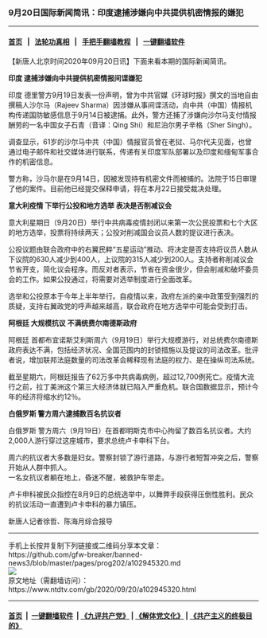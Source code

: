 ### 9月20日国际新闻简讯：印度逮捕涉嫌向中共提供机密情报的嫌犯
------------------------

#### [首页](https://github.com/gfw-breaker/banned-news3/blob/master/README.md) &nbsp;&nbsp;|&nbsp;&nbsp; [法轮功真相](https://github.com/begood0513/basic/blob/master/README.md)  &nbsp;&nbsp;|&nbsp;&nbsp; [手把手翻墙教程](https://github.com/gfw-breaker/guides/wiki)  &nbsp;&nbsp;|&nbsp;&nbsp; [一键翻墙软件](https://github.com/gfw-breaker/nogfw/blob/master/README.md)  



<div><div class="post_content" itemprop="articleBody">
 <p>
  【新唐人北京时间2020年09月20日讯】下面来看本期的国际新闻简讯。
 </p>
 <p>
  <strong>
   <ok href="https://www.ntdtv.com/gb/印度.htm">
    印度
   </ok>
   逮捕涉嫌向中共提供机密情报间谍嫌犯
  </strong>
 </p>
 <p>
  <ok href="https://www.ntdtv.com/gb/印度.htm">
   印度
  </ok>
  德里警方9月19日发表一份声明，曾为中共官媒《环球时报》撰文的当地自由撰稿人沙尔马（Rajeev Sharma）因涉嫌从事间谍活动，向中共（中国）情报机构传递国防敏感信息于9月14日被逮捕。此外，警方还捕了涉嫌向沙尔马支付情报酬劳的一名中国女子石青（音译：Qing Shi）和尼泊尔男子辛格（Sher Singh）。
 </p>
 <p>
  调查显示，61岁的沙尔马中共（中国）情报官员曾在老挝、马尔代夫见面，也曾通过电子邮件和社交媒体进行联系，传递有关印度军队部署以及印度和缅甸军事合作的机密信息。
 </p>
 <p>
  警方称，沙马尔是在9月14日，因被发现持有机密文件而被捕的。法院于15日审理了他的案件。目前他已经提交保释申请，将在本月22日接受裁决处理。
 </p>
 <p>
  <strong>
   <ok href="https://www.ntdtv.com/gb/意大利疫情.htm">
    意大利疫情
   </ok>
   下举行公投和地方选举 表决是否削减议会
  </strong>
 </p>
 <p>
  意大利星期日（9月20日）举行中共病毒疫情封闭以来第一次公民投票和七个大区的地方选举，投票将持续两天；公投对削减国会议员人数的提议进行表决。
 </p>
 <p>
  公投议题由联合政府中的右翼民粹“五星运动”推动、将决定是否支持将议员人数从下议院的630人减少到400人，上议院的315人减少到200人。支持者称削减议会节省开支，简化议会程序。而反对者表示，节省在资金很少，但会削减和破坏委员会的工作。如果公投通过，将需要对选举制度进行全面改革。
 </p>
 <p>
  选举和公投原本于今年上半年举行。自疫情以来，政府左派的亲中政策受到强烈的质疑，支持右翼政党的呼声越来越高，联合政府在地方选举中可能会受到打击。
 </p>
 <p>
  <strong>
   <ok href="https://www.ntdtv.com/gb/阿根廷.htm">
    阿根廷
   </ok>
   大规模抗议 不满统费尔南德斯政府
  </strong>
 </p>
 <p>
  <ok href="https://www.ntdtv.com/gb/阿根廷.htm">
   阿根廷
  </ok>
  首都布宜诺斯艾利斯周六（9月19日）举行大规模游行，对总统费尔南德斯政府表达不满，包括经济状况、全国范围内的封锁措施以及提议的司法改革。批评者说，增加联邦法庭数量的司法改革会稀释现有法庭的权力、是在操纵司法系统。
 </p>
 <p>
  截至星期六，阿根廷报告了62万多中共病毒病例，超过12,700例死亡。疫情大流行之前，拉丁美洲这个第三大经济体就已陷入严重危机。联合国数据显示，预计今年的经济将缩水约12％。
 </p>
 <p>
  <strong>
   <ok href="https://www.ntdtv.com/gb/白俄罗斯.htm">
    白俄罗斯
   </ok>
   警方周六逮捕数百名抗议者
  </strong>
 </p>
 <p>
  <ok href="https://www.ntdtv.com/gb/白俄罗斯.htm">
   白俄罗斯
  </ok>
  警方周六（9月19日）在首都明斯克市中心拘留了数百名抗议者。大约2,000人游行穿过这座城市，要求总统卢卡申科下台。
 </p>
 <p>
  周六的抗议者大多数是妇女。警察封锁了游行道路，与游行者短暂冲突之后，警察开始从人群中抓人。
  <br/>
  一名女抗议者躺在地上，昏迷不醒，被救护车带走。
 </p>
 <p>
  卢卡申科被民众指控在8月9日的总统选举中，以舞弊手段获得压倒性胜利。民众的抗议活动一直遭到卢卡申科的暴力镇压。
 </p>
 <p>
  新唐人记者徐哲、陈海月综合报导
 </p>
 <div class="single_ad">
 </div>
</div>
</div>
<hr/>
手机上长按并复制下列链接或二维码分享本文章：<br/>
https://github.com/gfw-breaker/banned-news3/blob/master/pages/prog202/a102945320.md <br/>
<a href='https://github.com/gfw-breaker/banned-news3/blob/master/pages/prog202/a102945320.md'><img src='https://github.com/gfw-breaker/banned-news3/blob/master/pages/prog202/a102945320.md.png'/></a> <br/>
原文地址（需翻墙访问）：https://www.ntdtv.com/gb/2020/09/20/a102945320.html


------------------------
#### [首页](https://github.com/gfw-breaker/banned-news3/blob/master/README.md) &nbsp;|&nbsp; [一键翻墙软件](https://github.com/gfw-breaker/nogfw/blob/master/README.md) &nbsp;| [《九评共产党》](https://github.com/gfw-breaker/9ping.md/blob/master/README.md#九评之一评共产党是什么) | [《解体党文化》](https://github.com/gfw-breaker/jtdwh.md/blob/master/README.md) | [《共产主义的终极目的》](https://github.com/gfw-breaker/gczydzjmd.md/blob/master/README.md)


<img src='http://gfw-breaker.win/banned-news3/pages/prog202/a102945320.md' width='0px' height='0px'/>